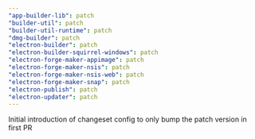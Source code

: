 ```yaml
---
"app-builder-lib": patch
"builder-util": patch
"builder-util-runtime": patch
"dmg-builder": patch
"electron-builder": patch
"electron-builder-squirrel-windows": patch
"electron-forge-maker-appimage": patch
"electron-forge-maker-nsis": patch
"electron-forge-maker-nsis-web": patch
"electron-forge-maker-snap": patch
"electron-publish": patch
"electron-updater": patch
---
```


Initial introduction of changeset config to only bump the patch version in first PR
